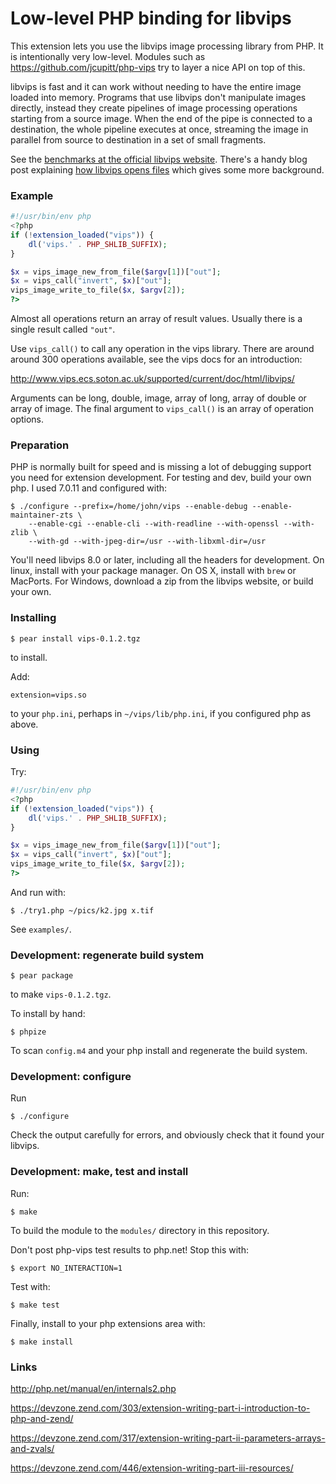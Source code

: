 # Low-level PHP binding for libvips 

This extension lets you use the libvips image processing library from PHP. It is
intentionally very low-level. Modules such as
https://github.com/jcupitt/php-vips try to layer a nice API on
top of this. 

libvips is fast and it can work without needing to have the 
entire image loaded into memory. Programs that use libvips don't
manipulate images directly, instead they create pipelines of image processing
operations starting from a source image. When the end of the pipe is connected
to a destination, the whole pipeline executes at once, streaming the image
in parallel from source to destination in a set of small fragments. 

See the [benchmarks at the official libvips
website](http://www.vips.ecs.soton.ac.uk/index.php?title=Speed_and_Memory_Use).
There's a handy blog post explaining [how libvips opens
files](http://libvips.blogspot.co.uk/2012/06/how-libvips-opens-file.html)
which gives some more background.

### Example

```php
#!/usr/bin/env php
<?php
if (!extension_loaded("vips")) {
    dl('vips.' . PHP_SHLIB_SUFFIX);
}

$x = vips_image_new_from_file($argv[1])["out"];
$x = vips_call("invert", $x)["out"];
vips_image_write_to_file($x, $argv[2]);
?>
```

Almost all operations return an array of result values. Usually there is a
single result called `"out"`.

Use `vips_call()` to call any operation in the vips library. There are around 
around 300 operations available, see the vips docs for an
introduction:

http://www.vips.ecs.soton.ac.uk/supported/current/doc/html/libvips/

Arguments can be long, double, image, array of long, array of double or array
of image. The final argument to `vips_call()` is an array of operation options. 

### Preparation

PHP is normally built for speed and is missing a lot of debugging support you
need for extension development. For testing and dev, build your own php. 
I used 7.0.11 and configured with:

```
$ ./configure --prefix=/home/john/vips --enable-debug --enable-maintainer-zts \
    --enable-cgi --enable-cli --with-readline --with-openssl --with-zlib \
    --with-gd --with-jpeg-dir=/usr --with-libxml-dir=/usr
```

You'll need libvips 8.0 or later, including all the headers for
development.  On linux, install with your package manager.  On OS X,
install with `brew` or MacPorts. For Windows, download a zip from the
libvips website, or build your own.

### Installing

```
$ pear install vips-0.1.2.tgz
```

to install.

Add:

```
extension=vips.so
```

to your `php.ini`, perhaps in `~/vips/lib/php.ini`, if you configured php as
above. 

### Using

Try:

```php
#!/usr/bin/env php
<?php
if (!extension_loaded("vips")) {
    dl('vips.' . PHP_SHLIB_SUFFIX);
}

$x = vips_image_new_from_file($argv[1])["out"];
$x = vips_call("invert", $x)["out"];
vips_image_write_to_file($x, $argv[2]);
?>
```

And run with:

```
$ ./try1.php ~/pics/k2.jpg x.tif
```

See `examples/`.

### Development: regenerate build system

```
$ pear package
```

to make `vips-0.1.2.tgz`.

To install by hand:

```
$ phpize
```

To scan `config.m4` and your php install and regenerate the build system.

### Development: configure

Run

```
$ ./configure 
```

Check the output carefully for errors, and obviously check that it found your
libvips.

### Development: make, test and install

Run:

```
$ make
```

To build the module to the `modules/` directory in this repository. 

Don't post php-vips test results to php.net! Stop this with:

```
$ export NO_INTERACTION=1
```

Test with:

```
$ make test
```

Finally, install to your php extensions area with:

```
$ make install
```

### Links

http://php.net/manual/en/internals2.php

https://devzone.zend.com/303/extension-writing-part-i-introduction-to-php-and-zend/

https://devzone.zend.com/317/extension-writing-part-ii-parameters-arrays-and-zvals/

https://devzone.zend.com/446/extension-writing-part-iii-resources/
